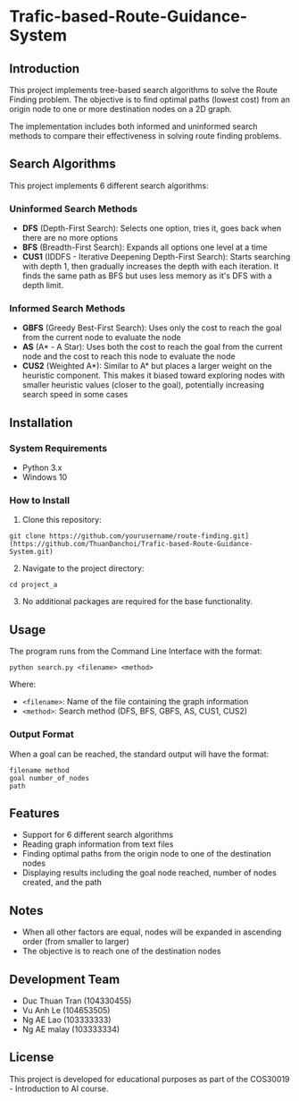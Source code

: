 # Trafic-based-Route-Guidance-System

## Introduction
This project implements tree-based search algorithms to solve the Route Finding problem. The objective is to find optimal paths (lowest cost) from an origin node to one or more destination nodes on a 2D graph.

The implementation includes both informed and uninformed search methods to compare their effectiveness in solving route finding problems.

## Search Algorithms
This project implements 6 different search algorithms:

### Uninformed Search Methods
- **DFS** (Depth-First Search): Selects one option, tries it, goes back when there are no more options
- **BFS** (Breadth-First Search): Expands all options one level at a time
- **CUS1** (IDDFS - Iterative Deepening Depth-First Search): Starts searching with depth 1, then gradually increases the depth with each iteration. It finds the same path as BFS but uses less memory as it's DFS with a depth limit.

### Informed Search Methods
- **GBFS** (Greedy Best-First Search): Uses only the cost to reach the goal from the current node to evaluate the node
- **AS** (A* - A Star): Uses both the cost to reach the goal from the current node and the cost to reach this node to evaluate the node
- **CUS2** (Weighted A*): Similar to A* but places a larger weight on the heuristic component. This makes it biased toward exploring nodes with smaller heuristic values (closer to the goal), potentially increasing search speed in some cases

## Installation

### System Requirements
- Python 3.x
- Windows 10

### How to Install
1. Clone this repository:
```
git clone https://github.com/yourusername/route-finding.git](https://github.com/ThuanDanchoi/Trafic-based-Route-Guidance-System.git)
```

2. Navigate to the project directory:
```
cd project_a
```

3. No additional packages are required for the base functionality.

## Usage
The program runs from the Command Line Interface with the format:

```
python search.py <filename> <method>
```

Where:
- `<filename>`: Name of the file containing the graph information
- `<method>`: Search method (DFS, BFS, GBFS, AS, CUS1, CUS2)

### Output Format
When a goal can be reached, the standard output will have the format:
```
filename method
goal number_of_nodes
path
```

## Features
- Support for 6 different search algorithms
- Reading graph information from text files
- Finding optimal paths from the origin node to one of the destination nodes
- Displaying results including the goal node reached, number of nodes created, and the path

## Notes
- When all other factors are equal, nodes will be expanded in ascending order (from smaller to larger)
- The objective is to reach one of the destination nodes

## Development Team
- Duc Thuan Tran (104330455)
- Vu Anh Le (104653505)
- Ng AE Lao (103333333)
- Ng AE malay (103333334)

## License
This project is developed for educational purposes as part of the COS30019 - Introduction to AI course.
